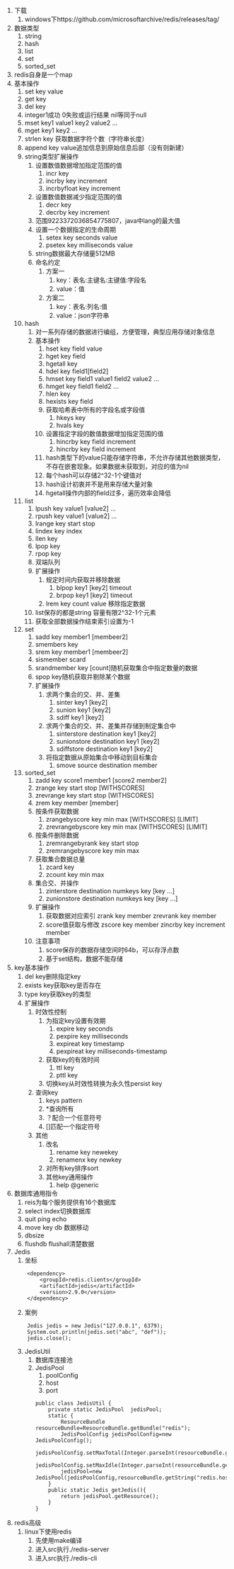 1. 下载
    1. windows下https://github.com/microsoftarchive/redis/releases/tag/
2. 数据类型
    1. string
    2. hash
    3. list
    4. set
    5. sorted_set
3. redis自身是一个map
4. 基本操作
    1. set key value
    2. get key
    3. del key
    4. integer1成功 0失败或运行结果 nil等同于null
    5. mset key1 value1 key2 value2 ...
    6. mget key1 key2 ...
    7. strlen key 获取数据字符个数（字符串长度）
    8. append key value追加信息到原始信息后部（没有则新建）
    9. string类型扩展操作
        1. 设置数值数据增加指定范围的值
            1. incr key
            2. incrby key increment
            3. incrbyfloat key increment
        2. 设置数值数据减少指定范围的值
            1. decr key
            2. decrby key increment
        3. 范围9223372036854775807，java中lang的最大值
        4. 设置一个数据指定的生命周期
            1. setex key seconds value
            2. psetex key milliseconds value
        5. string数据最大存储量512MB
        6. 命名约定
            1. 方案一
                1. key：表名:主键名:主键值:字段名
                2. value：值
            2. 方案二
                1. key：表名:列名:值
                2. value：json字符串
    10. hash
        1. 对一系列存储的数据进行编组，方便管理，典型应用存储对象信息
        2. 基本操作
            1. hset key field value
            2. hget key field
            3. hgetall key
            4. hdel key field1[field2]
            5. hmset key field1 value1 field2 value2 ...
            6. hmget key field1 field2 ...
            7. hlen key
            8. hexists key field
            9. 获取哈希表中所有的字段名或字段值
                1. hkeys key
                2. hvals key
            10. 设置指定字段的数值数据增加指定范围的值
                1. hincrby key field increment
                2. hincrby key field increment
            11. hash类型下的value只能存储字符串，不允许存储其他数据类型，不存在嵌套现象。如果数据未获取到，对应的值为nil
            12. 每个hash可以存储2^32-1个键值对
            13. hash设计初衷并不是用来存储大量对象
            14. hgetall操作内部的field过多，遍历效率会降低
    11. list
        1. lpush key value1 [value2] ...
        2. rpush key value1 [value2] ...
        3. lrange key start stop
        4. lindex key index
        5. llen key
        6. lpop key
        7. rpop key
        8. 双端队列
        9. 扩展操作
            1. 规定时间内获取并移除数据
                1. blpop key1 [key2] timeout
                2. brpop key1 [key2] timeout
            2. lrem key count value 移除指定数据
        10. list保存的都是string 容量有限2^32-1个元素
        11. 获取全部数据操作结束索引设置为-1
    12. set
        1. sadd key member1 [membeer2]
        2. smembers key
        3. srem key member1 [membeer2]
        4. sismember scard
        5. srandmember key [count]随机获取集合中指定数量的数据
        6. spop key随机获取并剔除某个数据
        7. 扩展操作
            1. 求两个集合的交、并、差集
                1. sinter key1 [key2]
                2. sunion key1 [key2]
                3. sdiff key1 [key2]
            2. 求两个集合的交、并、差集并存储到制定集合中
                1. sinterstore destination key1 [key2]
                2. sunionstore destination key1 [key2]
                3. sdiffstore destination key1 [key2]
            3. 将指定数据从原始集合中移动到目标集合
                1. smove source destination member
    13. sorted_set
        1. zadd key score1 member1 [score2 member2]
        2. zrange key start stop [WITHSCORES]
        3. zrevrange key start stop [WITHSCORES]
        4. zrem key member [member]
        5. 按条件获取数据
            1. zrangebyscore key min max [WITHSCORES] [LIMIT]
            2. zrevrangebyscore key min max [WITHSCORES] [LIMIT]
        6. 按条件删除数据
            1. zremrangebyrank key start stop
            2. zremrangebyscore key min max
        7. 获取集合数据总量
            1. zcard key
            2. zcount key min max
        8. 集合交、并操作
            1. zinterstore destination numkeys key [key ...]
            2. zunionstore destination numkeys key [key ...]
        9. 扩展操作
            1. 获取数据对应索引
                zrank key member
                zrevrank key member
            2. score值获取与修改
                zscore key member
                zincrby key increment member
        10. 注意事项
            1. score保存的数据存储空间时64b，可以存浮点数
            2. 基于set结构，数据不能存储
5. key基本操作
    1. del key删除指定key
    2. exists key获取key是否存在
    3. type key获取key的类型
    4. 扩展操作
        1. 时效性控制
            1. 为指定key设置有效期
                1. expire key seconds
                2. pexpire key milliseconds
                3. expireat key timestamp
                4. pexpireat key milliseconds-timestamp
            2. 获取key的有效时间
                1. ttl key
                2. pttl key
            3. 切换key从时效性转换为永久性persist key
        2. 查询key
            1. keys pattern
            2. *查询所有
            3. ？配合一个任意符号
            4. []匹配一个指定符号
        3. 其他
            1. 改名
                1. rename key newekey
                2. renamenx key newkey
            2. 对所有key排序sort
            3. 其他key通用操作
                1. help @generic
6. 数据库通用指令
    1. reis为每个服务提供有16个数据库
    2. select index切换数据库
    3. quit ping echo
    4. move key db 数据移动
    5. dbsize
    6. flushdb flushall清楚数据
7. Jedis
    1. 坐标
    ```
        <dependency>
            <groupId>redis.clients</groupId>
            <artifactId>jedis</artifactId>
            <version>2.9.0</version>
        </dependency>
    ```
    2. 案例
    ```
        Jedis jedis = new Jedis("127.0.0.1", 6379);
        System.out.println(jedis.set("abc", "def"));
        jedis.close();
    ```
    3. JedisUtil
        1. 数据库连接池
        2. JedisPool
            1. poolConfig
            2. host
            3. port
            ```
            public class JedisUtil {
                private static JedisPool  jedisPool;
                static {
                    ResourceBundle resourceBundle=ResourceBundle.getBundle("redis");
                    JedisPoolConfig jedisPoolConfig=new JedisPoolConfig();
                    jedisPoolConfig.setMaxTotal(Integer.parseInt(resourceBundle.getString("redis.maxTotal")));
                    jedisPoolConfig.setMaxIdle(Integer.parseInt(resourceBundle.getString("redis.maxIdle")));
                    jedisPool=new JedisPool(jedisPoolConfig,resourceBundle.getString("redis.host"),Integer.parseInt(resourceBundle.getString("redis.port")));
                }
                public static Jedis getJedis(){
                    return jedisPool.getResource();
                }
            }
            ```
8. redis高级
    1. linux下使用redis
        1. 先使用make编译
        2. 进入src执行./redis-server
        3. 进入src执行./redis-cli